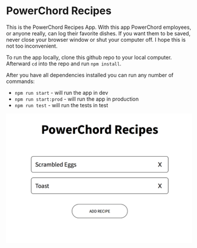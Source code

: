 # PowerChord Recipes

This is the PowerChord Recipes App. With this app PowerChord employees, or anyone really, can log their favorite dishes. If you want them to be saved, never close your browser window or shut your computer off. I hope this is not too inconvenient.

To run the app locally, clone this github repo to your local computer. Afterward `cd` into the repo and run `npm install`.

After you have all dependencies installed you can run any number of commands:

- `npm run start` - will run the app in dev
- `npm run start:prod` - will run the app in production
- `npm run test` - will run the tests in test

![PowerChord App](powerchord-recipes.png)
